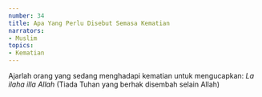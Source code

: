 ```yaml
---
number: 34
title: Apa Yang Perlu Disebut Semasa Kematian
narrators:
- Muslim
topics:
- Kematian
---
```


Ajarlah orang yang sedang menghadapi kematian untuk mengucapkan: *La ilaha illa Allah* (Tiada Tuhan yang berhak disembah selain Allah)
